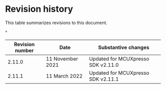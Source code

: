 # Revision history

This table summarizes revisions to this document.

^

|Revision number|Date|Substantive changes|
|---------------|----|-------------------|
|2.11.0|11 November 2021|Updated for MCUXpresso SDK v2.11.0|
|2.11.1|11 March 2022|Updated for MCUXpresso SDK v2.11.1|

